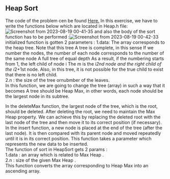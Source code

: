 ## Heap Sort
The code of the problem cen be found [Here.](https://github.com/Snaseri2001/Data-Structure-Course/blob/main/HeapSort_Cpp/src/HeapSort.h)
In this exercise, we have to write the functions below which are located in Heap.h file: <br>
![Screenshot from 2023-08-19 00-41-35](https://github.com/Snaseri2001/Data-Structure-Course/assets/60386309/e02a83fa-666e-49c0-8f57-7880dfeffd53)
and also the body of the sort function has to be performed :![Screenshot from 2023-08-19 00-42-33](https://github.com/Snaseri2001/Data-Structure-Course/assets/60386309/239abd5d-3a7f-4c48-bc36-fbe8adaf6652)
<br>
initialized function is gotten 2 parameters :
1.data: The array corresponds to the heap tree. Note that this tree A tree is complete, in this sense If we number the nodes, the number of each node corresponds to the number of the same node A full tree of equal depth As a result, if the numbering starts from 1, the left child of node i The m is the i*2nd node and the right child of the i*2+1st node. Also, in this tree, it is not possible for the true child to exist that there is no left child.
<br>
2.n : the size of the tree ornubmber of the leaves.
<br>
In this function, we are going to change the tree (array) in such a way that it becomes A tree should be Heap Max, in other words, each node should be the largest node in its subtree.<br>


In the deleteMax function, the largest node of the tree, which is the root, should be deleted. After deleting the root, we need to maintain the Max Heap property. We can achieve this by replacing the deleted root with the last node of the tree and then move it to its correct position (if necessary).
<br>
In the insert function, a new node is placed at the end of the tree (after the last node). It is then compared with its parent node and moved repeatedly until it is in its correct position. This function takes a parameter which represents the new data to be inserted.
<br>
The function of sort in HeapSort gets 2 params :<br>
1.data : an array which is related to Max Heap . <br>
2.n : size of the given Max Heap .<br>
This function converts the array corresponding to Heap Max into an ascending array.
